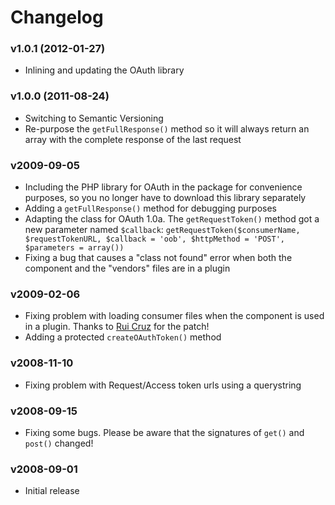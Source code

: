 # Changelog

### v1.0.1 (2012-01-27)

* Inlining and updating the OAuth library

### v1.0.0 (2011-08-24)

* Switching to Semantic Versioning
* Re-purpose the `getFullResponse()` method so it will always return an array with the complete response of the last request

### v2009-09-05

* Including the PHP library for OAuth in the package for convenience purposes, so you no longer have to download this library separately
* Adding a `getFullResponse()` method for debugging purposes
* Adapting the class for OAuth 1.0a. The `getRequestToken()` method got a new parameter named `$callback`: `getRequestToken($consumerName, $requestTokenURL, $callback = 'oob', $httpMethod = 'POST', $parameters = array())`
* Fixing a bug that causes a "class not found" error when both the component and the "vendors" files are in a plugin

### v2009-02-06

* Fixing problem with loading consumer files when the component is used in a plugin. Thanks to [Rui Cruz](http://www.ruicruz.com/) for the patch!
* Adding a protected `createOAuthToken()` method

### v2008-11-10

* Fixing problem with Request/Access token urls using a querystring

### v2008-09-15

* Fixing some bugs. Please be aware that the signatures of `get()` and `post()` changed!

### v2008-09-01

* Initial release
